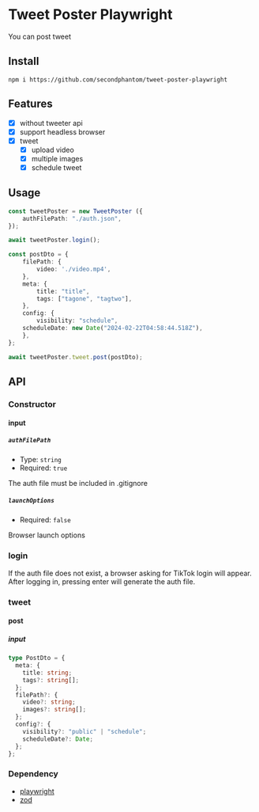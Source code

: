 # Tweet Poster Playwright
You can post tweet

## Install
```
npm i https://github.com/secondphantom/tweet-poster-playwright
```

## Features
- [x] without tweeter api
- [x] support headless browser
- [x] tweet
  - [x] upload video
  - [x] multiple images
  - [x] schedule tweet

## Usage

```ts
const tweetPoster = new TweetPoster ({
	authFilePath: "./auth.json",
});

await tweetPoster.login();

const postDto = {
	filePath: {
		video: './video.mp4',
	},
	meta: {
		title: "title",
		tags: ["tagone", "tagtwo"],
	},
	config: {
		visibility: "schedule",
    scheduleDate: new Date("2024-02-22T04:58:44.518Z"),
	},
};

await tweetPoster.tweet.post(postDto);
```

## API
### Constructor
#### input
##### `authFilePath`
- Type: `string`
- Required: `true`

The auth file must be included in .gitignore
##### `launchOptions`
- Required: `false`

Browser launch options
### login
If the auth file does not exist, a browser asking for TikTok login will appear. After logging in, pressing enter will generate the auth file.
### tweet
#### post
##### input
```ts
type PostDto = {
  meta: {
    title: string;
    tags?: string[];
  };
  filePath?: {
    video?: string;
    images?: string[];
  };
  config?: {
    visibility?: "public" | "schedule";
    scheduleDate?: Date;
  };
};
```
### Dependency
- [playwright](https://playwright.dev/)
- [zod](https://zod.dev/)

